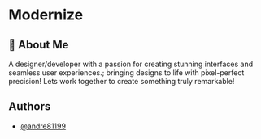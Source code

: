 
# Modernize




## 🚀 About Me
A designer/developer with a passion for creating stunning interfaces and seamless user experiences.; bringing designs to life with pixel-perfect precision! Lets work together to create something truly remarkable!


## Authors

- [@andre81199](https://www.github.com/andre81199)

